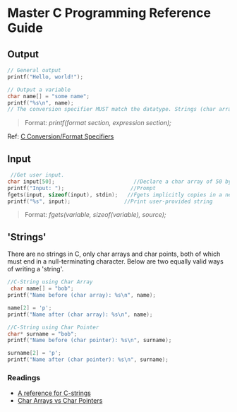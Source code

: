 # Master C Programming Reference Guide

## Output
```C
// General output
printf("Hello, world!");

// Output a variable
char name[] = "some name";
printf("%s\n", name);      
// The conversion specifier MUST match the datatype. Strings (char arrays) use %s
```
> Format: _printf(format section, expression section);_
> 
Ref: [C Conversion/Format Specifiers](https://aticleworld.com/format-specifiers-in-c/)
## Input
```C
 //Get user input.
char input[50];                         //Declare a char array of 50 bytes
printf("Input: ");                     //Prompt
fgets(input, sizeof(input), stdin);   //Fgets implicitly copies in a newline character.
printf("%s", input);                 //Print user-provided string
```
> Format: _fgets(variable, sizeof(variable), source);_

## 'Strings'
There are no strings in C, only char arrays and char points, both of which must end in a null-terminating character. Below are two equally valid ways of writing a 'string'.
```C
//C-String using Char Array
 char name[] = "bob";
printf("Name before (char array): %s\n", name);

name[2] = 'p';
printf("Name after (char array): %s\n", name);

//C-String using Char Pointer
char* surname = "bob";
printf("Name before (char pointer): %s\n", surname);

surname[2] = 'p';
printf("Name after (char pointer): %s\n", surname);
```
### Readings
- [A reference for C-strings](https://www.tutorialspoint.com/cprogramming/c_strings.htm)
- [Char Arrays vs Char Pointers](https://stackoverflow.com/questions/10186765/what-is-the-difference-between-char-array-and-char-pointer-in-c)
